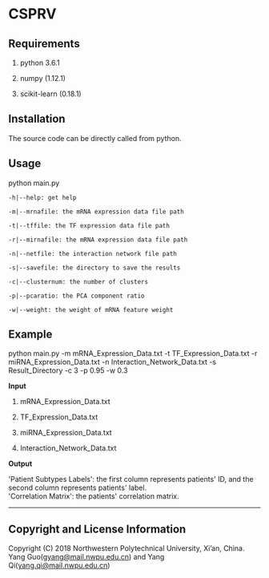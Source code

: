 
# CSPRV #

Requirements
----------
1. python 3.6.1

2. numpy (1.12.1)

3. scikit-learn (0.18.1)

Installation
----------
The source code can be directly called from python.

Usage
----------
python main.py

	-h|--help: get help

	-m|--mrnafile: the mRNA expression data file path

	-t|--tffile: the TF expression data file path

	-r|--mirnafile: the mRNA expression data file path

	-n|--netfile: the interaction network file path

	-s|--savefile: the directory to save the results

	-c|--clusternum: the number of clusters

	-p|--pcaratio: the PCA component ratio

	-w|--weight: the weight of mRNA feature weight

Example
----------
python main.py -m mRNA_Expression_Data.txt -t TF_Expression_Data.txt -r miRNA_Expression_Data.txt -n Interaction_Network_Data.txt -s Result_Directory -c 3 -p 0.95 -w 0.3

**Input**

1. mRNA_Expression_Data.txt

2. TF_Expression_Data.txt

3. miRNA_Expression_Data.txt

4. Interaction_Network_Data.txt


**Output**  

'Patient Subtypes Labels': the first column represents patients' ID, and the second column represents patients' label.  
'Correlation Matrix': the patients' correlation matrix.

----------
Copyright and License Information
----------
Copyright (C) 2018 Northwestern Polytechnical University, Xi’an, China. Yang Guo(gyang@mail.nwpu.edu.cn) and Yang Qi(yang.qi@mail.nwpu.edu.cn)
